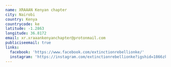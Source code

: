 ```yaml
---
name: XRAAAN Kenyan chapter
city: Nairobi
country: Kenya
countrycode: ke
latitude: -1.2863
longitude: 36.8172
email: xr.xraaankenyanchapter@protonmail.com
publiciseemail: true
links:
  facebook: 'https://www.facebook.com/extinctionrebellionke/'
  instagram: 'https://instagram.com/extinctionrebellionke?igshid=1866zkv0hbbat'
---
```


